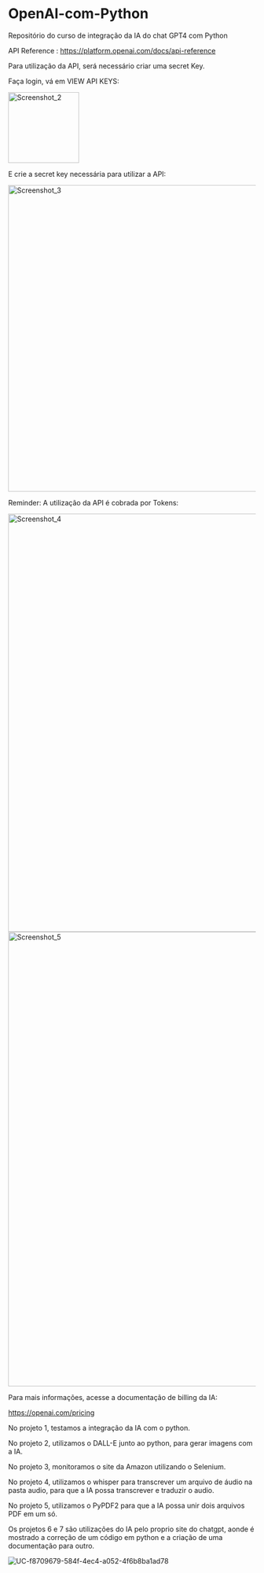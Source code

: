 # OpenAI-com-Python

Repositório do curso de integração da IA do chat GPT4 com Python

API Reference : https://platform.openai.com/docs/api-reference

Para utilização da API, será necessário criar uma secret Key.

Faça login, vá em VIEW API KEYS:

<img width="144" alt="Screenshot_2" src="https://github.com/PedroPauloAguiar/Open-AI-with-Python/assets/114187874/3a58161c-82a0-4cc9-b760-e712ea11ca48">

E crie a secret key necessária para utilizar a API:

<img width="624" alt="Screenshot_3" src="https://github.com/PedroPauloAguiar/Open-AI-with-Python/assets/114187874/2b36b2a7-02ae-41de-95b7-62026558ae2d">

Reminder:
A utilização da API é cobrada por Tokens:

<img width="851" alt="Screenshot_4" src="https://github.com/PedroPauloAguiar/Open-AI-with-Python/assets/114187874/43cc2dd2-bda6-4a30-b5bd-3ffb12badcd8">

<img width="925" alt="Screenshot_5" src="https://github.com/PedroPauloAguiar/Open-AI-with-Python/assets/114187874/6b2591c0-4f46-44f8-8c09-f1a8d4549cc6">

Para mais informações, acesse a documentação de billing da IA:

https://openai.com/pricing

No projeto 1, testamos a integração da IA com o python.

No projeto 2, utilizamos o DALL-E junto ao python, para gerar imagens com a IA.

No projeto 3, monitoramos o site da Amazon utilizando o Selenium.

No projeto 4, utilizamos o whisper para transcrever um arquivo de áudio na pasta audio, para que a IA possa transcrever e traduzir o audio.

No projeto 5, utilizamos o PyPDF2 para que a IA possa unir dois arquivos PDF em um só.

Os projetos 6 e 7 são utilizações do IA pelo proprio site do chatgpt, aonde é mostrado a correção de um código em python e a criação de uma documentação para outro.

![UC-f8709679-584f-4ec4-a052-4f6b8ba1ad78](https://github.com/PedroPauloAguiar/Open-AI-with-Python/assets/114187874/3b2d2799-2765-4c21-82dc-2025d9fff575)

